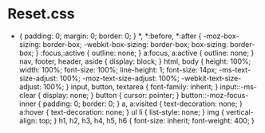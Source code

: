 # Reset.css
 * { padding: 0; margin: 0; border: 0; } *, *:before, *:after { -moz-box-sizing: border-box; -webkit-box-sizing: border-box; box-sizing: border-box; } :focus,:active { outline: none; } a:focus, a:active { outline: none; } nav, footer, header, aside { display: block; } html, body { height: 100%; width: 100%; font-size: 100%; line-height: 1; font-size: 14px; -ms-text-size-adjust: 100%; -moz-text-size-adjust: 100%; -webkit-text-size-adjust: 100%; } input, button, textarea { font-family: inherit; } input::-ms-clear { display: none; } button { cursor: pointer; } button::-moz-focus-inner { padding: 0; border: 0; } a, a:visited { text-decoration: none; } a:hover { text-decoration: none; } ul li { list-style: none; } img { vertical-align: top; } h1, h2, h3, h4, h5, h6 { font-size: inherit; font-weight: 400; }
